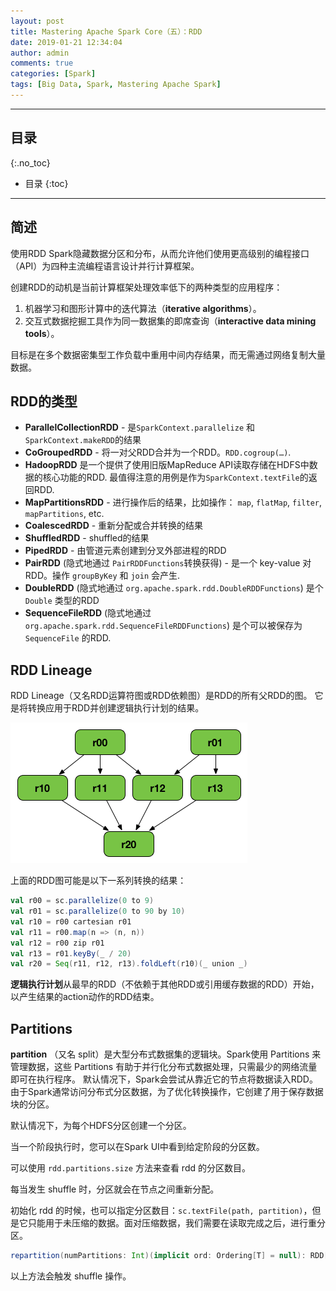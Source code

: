 ```yaml
---
layout: post
title: Mastering Apache Spark Core（五）：RDD
date: 2019-01-21 12:34:04
author: admin
comments: true
categories: [Spark]
tags: [Big Data, Spark, Mastering Apache Spark]
---
```




<!-- more -->

------

## 目录
{:.no_toc}

* 目录
{:toc}


------

## 简述

使用RDD Spark隐藏数据分区和分布，从而允许他们使用更高级别的编程接口（API）为四种主流编程语言设计并行计算框架。

创建RDD的动机是当前计算框架处理效率低下的两种类型的应用程序：

1. 机器学习和图形计算中的迭代算法（**iterative algorithms**）。
2. 交互式数据挖掘工具作为同一数据集的即席查询（**interactive data mining tools**）。

目标是在多个数据密集型工作负载中重用中间内存结果，而无需通过网络复制大量数据。



## RDD的类型

- **ParallelCollectionRDD** - 是`SparkContext.parallelize` 和 `SparkContext.makeRDD`的结果
- **CoGroupedRDD** - 将一对父RDD合并为一个RDD。`RDD.cogroup(…)`.
- **HadoopRDD** 是一个提供了使用旧版MapReduce API读取存储在HDFS中数据的核心功能的RDD. 最值得注意的用例是作为`SparkContext.textFile`的返回RDD.
- **MapPartitionsRDD** - 进行操作后的结果，比如操作： `map`, `flatMap`, `filter`, `mapPartitions`, etc.
- **CoalescedRDD** - 重新分配或合并转换的结果
- **ShuffledRDD** - shuffled的结果
- **PipedRDD** - 由管道元素创建到分叉外部进程的RDD
- **PairRDD** (隐式地通过 `PairRDDFunctions`转换获得) - 是一个 key-value 对RDD。操作 `groupByKey` 和 `join` 会产生.
- **DoubleRDD** (隐式地通过 `org.apache.spark.rdd.DoubleRDDFunctions`) 是个 `Double` 类型的RDD
- **SequenceFileRDD** (隐式地通过 `org.apache.spark.rdd.SequenceFileRDDFunctions`) 是个可以被保存为 `SequenceFile` 的RDD.

## RDD Lineage

RDD Lineage（又名RDD运算符图或RDD依赖图）是RDD的所有父RDD的图。 它是将转换应用于RDD并创建逻辑执行计划的结果。

[![](/images/posts/rdd-lineage.png)](/images/posts/rdd-lineage.png)

上面的RDD图可能是以下一系列转换的结果：

```scala
val r00 = sc.parallelize(0 to 9)
val r01 = sc.parallelize(0 to 90 by 10)
val r10 = r00 cartesian r01
val r11 = r00.map(n => (n, n))
val r12 = r00 zip r01
val r13 = r01.keyBy(_ / 20)
val r20 = Seq(r11, r12, r13).foldLeft(r10)(_ union _)
```

**逻辑执行计划**从最早的RDD（不依赖于其他RDD或引用缓存数据的RDD）开始，以产生结果的action动作的RDD结束。

## Partitions

**partition** （又名 split）是大型分布式数据集的逻辑块。Spark使用 Partitions 来管理数据，这些 Partitions 有助于并行化分布式数据处理，只需最少的网络流量即可在执行程序。
默认情况下，Spark会尝试从靠近它的节点将数据读入RDD。由于Spark通常访问分布式分区数据，为了优化转换操作，它创建了用于保存数据块的分区。

默认情况下，为每个HDFS分区创建一个分区。

当一个阶段执行时，您可以在Spark UI中看到给定阶段的分区数。

可以使用 `rdd.partitions.size` 方法来查看 rdd 的分区数目。

每当发生 shuffle 时，分区就会在节点之间重新分配。

初始化 rdd 的时候，也可以指定分区数目：`sc.textFile(path, partition)`，但是它只能用于未压缩的数据。面对压缩数据，我们需要在读取完成之后，进行重分区。

```scala
repartition(numPartitions: Int)(implicit ord: Ordering[T] = null): RDD[T]
```

以上方法会触发 shuffle 操作。
